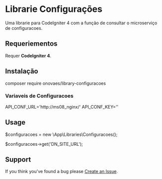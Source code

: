 # Librarie Configurações

Uma librarie para CodeIgniter 4 com a função de consultar o microserviço de configuracoes.

## Requeriementos
Requer **CodeIgniter 4**.

## Instalação

composer require onovaes/library-configuracoes

### Variaveis de Configuracoes

API_CONF_URL='http://ms08_nginx/'
API_CONF_KEY=''

## Usage

$configuracoes = new  \App\Libraries\Configuracoes();

$configuracoes->get('DN_SITE_URL');

## Support
If you think you've found a bug please [Create an Issue](https://github.com/onovaes/library-configuracoes/issues).
